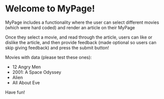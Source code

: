 # Welcome to MyPage!

MyPage includes a functionality where the user can select different movies (which were hard coded) and render an article on their MyPage

Once they select a movie, and read through the article, users can like or dislike the article, and then provide feedback (made optional so users can skip giving feedback) and press the submit button!

Movies with data (please test these ones):

- 12 Angry Men
- 2001: A Space Odyssey
- Alien
- All About Eve

Have fun!
